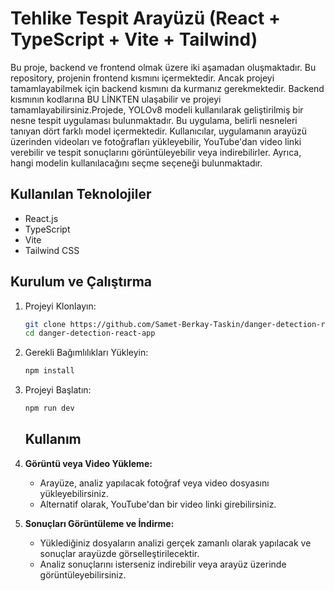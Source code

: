 # Tehlike Tespit Arayüzü (React + TypeScript + Vite + Tailwind)


Bu proje, backend ve frontend olmak üzere iki aşamadan oluşmaktadır. Bu repository, projenin frontend kısmını içermektedir. Ancak projeyi tamamlayabilmek için backend kısmını da kurmanız gerekmektedir. Backend kısmının kodlarına BU LİNKTEN ulaşabilir ve projeyi tamamlayabilirsiniz.Projede, YOLOv8 modeli kullanılarak geliştirilmiş bir nesne tespit uygulaması bulunmaktadır. Bu uygulama, belirli nesneleri tanıyan dört farklı model içermektedir. Kullanıcılar, uygulamanın arayüzü üzerinden videoları ve fotoğrafları yükleyebilir, YouTube'dan video linki verebilir ve tespit sonuçlarını görüntüleyebilir veya indirebilirler. Ayrıca, hangi modelin kullanılacağını seçme seçeneği bulunmaktadır.

## Kullanılan Teknolojiler
- React.js
- TypeScript
- Vite
- Tailwind CSS


## Kurulum ve Çalıştırma

1. Projeyi Klonlayın:
   ```bash
   git clone https://github.com/Samet-Berkay-Taskin/danger-detection-react-app.git
   cd danger-detection-react-app
   ```

2. Gerekli Bağımlılıkları Yükleyin:
   ```bash
   npm install
   ```

3. Projeyi Başlatın:
   ```bash
   npm run dev
   ```

   ## Kullanım

1. **Görüntü veya Video Yükleme:**
   - Arayüze, analiz yapılacak fotoğraf veya video dosyasını yükleyebilirsiniz.
   - Alternatif olarak, YouTube'dan bir video linki girebilirsiniz.

2. **Sonuçları Görüntüleme ve İndirme:**
   - Yüklediğiniz dosyaların analizi gerçek zamanlı olarak yapılacak ve sonuçlar arayüzde görselleştirilecektir.
   - Analiz sonuçlarını isterseniz indirebilir veya arayüz üzerinde görüntüleyebilirsiniz.
